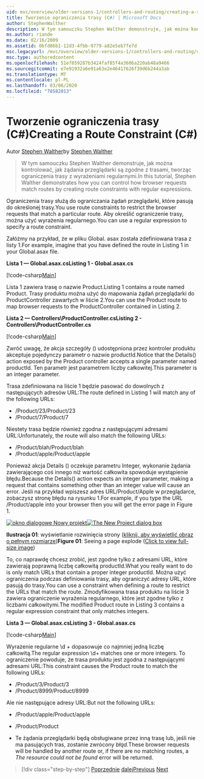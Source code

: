 ```yaml
---
uid: mvc/overview/older-versions-1/controllers-and-routing/creating-a-route-constraint-cs
title: Tworzenie ograniczenia trasy (C#) | Microsoft Docs
author: StephenWalther
description: W tym samouczku Stephen Walther demonstruje, jak można kontrolować, jak żądania przeglądarki są zgodne z trasami, tworząc ograniczenia trasy z wyrażeniami regularnymi.
ms.author: riande
ms.date: 02/16/2009
ms.assetid: 0bfd06b1-12d3-4fbb-9779-a82e5eb7fe7d
msc.legacyurl: /mvc/overview/older-versions-1/controllers-and-routing/creating-a-route-constraint-cs
msc.type: authoredcontent
ms.openlocfilehash: 51ef859287b3424faf85f4a3606a220ab48a9466
ms.sourcegitcommit: e7e91932a6e91a63e2e46417626f39d6b244a3ab
ms.translationtype: MT
ms.contentlocale: pl-PL
ms.lasthandoff: 03/06/2020
ms.locfileid: "78582013"
---
```

# <a name="creating-a-route-constraint-c"></a><span data-ttu-id="a844e-103">Tworzenie ograniczenia trasy (C#)</span><span class="sxs-lookup"><span data-stu-id="a844e-103">Creating a Route Constraint (C#)</span></span>

<span data-ttu-id="a844e-104">Autor [Stephen Walther](https://github.com/StephenWalther)</span><span class="sxs-lookup"><span data-stu-id="a844e-104">by [Stephen Walther](https://github.com/StephenWalther)</span></span>

> <span data-ttu-id="a844e-105">W tym samouczku Stephen Walther demonstruje, jak można kontrolować, jak żądania przeglądarki są zgodne z trasami, tworząc ograniczenia trasy z wyrażeniami regularnymi.</span><span class="sxs-lookup"><span data-stu-id="a844e-105">In this tutorial, Stephen Walther demonstrates how you can control how browser requests match routes by creating route constraints with regular expressions.</span></span>

<span data-ttu-id="a844e-106">Ograniczenia trasy służą do ograniczania żądań przeglądarki, które pasują do określonej trasy.</span><span class="sxs-lookup"><span data-stu-id="a844e-106">You use route constraints to restrict the browser requests that match a particular route.</span></span> <span data-ttu-id="a844e-107">Aby określić ograniczenie trasy, można użyć wyrażenia regularnego.</span><span class="sxs-lookup"><span data-stu-id="a844e-107">You can use a regular expression to specify a route constraint.</span></span>

<span data-ttu-id="a844e-108">Załóżmy na przykład, że w pliku Global. asax została zdefiniowana trasa z listy 1.</span><span class="sxs-lookup"><span data-stu-id="a844e-108">For example, imagine that you have defined the route in Listing 1 in your Global.asax file.</span></span>

<span data-ttu-id="a844e-109">**Lista 1 — Global.asax.cs**</span><span class="sxs-lookup"><span data-stu-id="a844e-109">**Listing 1 - Global.asax.cs**</span></span>

[!code-csharp[Main](creating-a-route-constraint-cs/samples/sample1.cs)]

<span data-ttu-id="a844e-110">Lista 1 zawiera trasę o nazwie Product.</span><span class="sxs-lookup"><span data-stu-id="a844e-110">Listing 1 contains a route named Product.</span></span> <span data-ttu-id="a844e-111">Trasy produktu można użyć do mapowania żądań przeglądarki do ProductController zawartych w liście 2.</span><span class="sxs-lookup"><span data-stu-id="a844e-111">You can use the Product route to map browser requests to the ProductController contained in Listing 2.</span></span>

<span data-ttu-id="a844e-112">**Lista 2 — Controllers\ProductController.cs**</span><span class="sxs-lookup"><span data-stu-id="a844e-112">**Listing 2 - Controllers\ProductController.cs**</span></span>

[!code-csharp[Main](creating-a-route-constraint-cs/samples/sample2.cs)]

<span data-ttu-id="a844e-113">Zwróć uwagę, że akcja szczegóły () udostępniona przez kontroler produktu akceptuje pojedynczy parametr o nazwie productId.</span><span class="sxs-lookup"><span data-stu-id="a844e-113">Notice that the Details() action exposed by the Product controller accepts a single parameter named productId.</span></span> <span data-ttu-id="a844e-114">Ten parametr jest parametrem liczby całkowitej.</span><span class="sxs-lookup"><span data-stu-id="a844e-114">This parameter is an integer parameter.</span></span>

<span data-ttu-id="a844e-115">Trasa zdefiniowana na liście 1 będzie pasować do dowolnych z następujących adresów URL:</span><span class="sxs-lookup"><span data-stu-id="a844e-115">The route defined in Listing 1 will match any of the following URLs:</span></span>

- <span data-ttu-id="a844e-116">/Product/23</span><span class="sxs-lookup"><span data-stu-id="a844e-116">/Product/23</span></span>
- <span data-ttu-id="a844e-117">/Product/7</span><span class="sxs-lookup"><span data-stu-id="a844e-117">/Product/7</span></span>

<span data-ttu-id="a844e-118">Niestety trasa będzie również zgodna z następującymi adresami URL:</span><span class="sxs-lookup"><span data-stu-id="a844e-118">Unfortunately, the route will also match the following URLs:</span></span>

- <span data-ttu-id="a844e-119">/Product/blah</span><span class="sxs-lookup"><span data-stu-id="a844e-119">/Product/blah</span></span>
- <span data-ttu-id="a844e-120">/Product/apple</span><span class="sxs-lookup"><span data-stu-id="a844e-120">/Product/apple</span></span>

<span data-ttu-id="a844e-121">Ponieważ akcja Details () oczekuje parametru Integer, wykonanie żądania zawierającego coś innego niż wartość całkowita spowoduje wystąpienie błędu.</span><span class="sxs-lookup"><span data-stu-id="a844e-121">Because the Details() action expects an integer parameter, making a request that contains something other than an integer value will cause an error.</span></span> <span data-ttu-id="a844e-122">Jeśli na przykład wpiszesz adres URL/Product/Apple w przeglądarce, zobaczysz stronę błędu na rysunku 1.</span><span class="sxs-lookup"><span data-stu-id="a844e-122">For example, if you type the URL /Product/apple into your browser then you will get the error page in Figure 1.</span></span>

<span data-ttu-id="a844e-123">[![okno dialogowe Nowy projekt](creating-a-route-constraint-cs/_static/image1.jpg)](creating-a-route-constraint-cs/_static/image1.png)</span><span class="sxs-lookup"><span data-stu-id="a844e-123">[![The New Project dialog box](creating-a-route-constraint-cs/_static/image1.jpg)](creating-a-route-constraint-cs/_static/image1.png)</span></span>

<span data-ttu-id="a844e-124">**Ilustracja 01**: wyświetlanie rozwinięcia strony ([kliknij, aby wyświetlić obraz o pełnym rozmiarze](creating-a-route-constraint-cs/_static/image2.png))</span><span class="sxs-lookup"><span data-stu-id="a844e-124">**Figure 01**: Seeing a page explode ([Click to view full-size image](creating-a-route-constraint-cs/_static/image2.png))</span></span>

<span data-ttu-id="a844e-125">To, co naprawdę chcesz zrobić, jest zgodne tylko z adresami URL, które zawierają poprawną liczbę całkowitą productId.</span><span class="sxs-lookup"><span data-stu-id="a844e-125">What you really want to do is only match URLs that contain a proper integer productId.</span></span> <span data-ttu-id="a844e-126">Można użyć ograniczenia podczas definiowania trasy, aby ograniczyć adresy URL, które pasują do trasy.</span><span class="sxs-lookup"><span data-stu-id="a844e-126">You can use a constraint when defining a route to restrict the URLs that match the route.</span></span> <span data-ttu-id="a844e-127">Zmodyfikowana trasa produktu na liście 3 zawiera ograniczenie wyrażenia regularnego, które jest zgodne tylko z liczbami całkowitymi.</span><span class="sxs-lookup"><span data-stu-id="a844e-127">The modified Product route in Listing 3 contains a regular expression constraint that only matches integers.</span></span>

<span data-ttu-id="a844e-128">**Lista 3 — Global.asax.cs**</span><span class="sxs-lookup"><span data-stu-id="a844e-128">**Listing 3 - Global.asax.cs**</span></span>

[!code-csharp[Main](creating-a-route-constraint-cs/samples/sample3.cs)]

<span data-ttu-id="a844e-129">Wyrażenie regularne \d + dopasowuje co najmniej jedną liczbę całkowitą.</span><span class="sxs-lookup"><span data-stu-id="a844e-129">The regular expression \d+ matches one or more integers.</span></span> <span data-ttu-id="a844e-130">To ograniczenie powoduje, że trasa produktu jest zgodna z następującymi adresami URL:</span><span class="sxs-lookup"><span data-stu-id="a844e-130">This constraint causes the Product route to match the following URLs:</span></span>

- <span data-ttu-id="a844e-131">/Product/3</span><span class="sxs-lookup"><span data-stu-id="a844e-131">/Product/3</span></span>
- <span data-ttu-id="a844e-132">/Product/8999</span><span class="sxs-lookup"><span data-stu-id="a844e-132">/Product/8999</span></span>

<span data-ttu-id="a844e-133">Ale nie następujące adresy URL:</span><span class="sxs-lookup"><span data-stu-id="a844e-133">But not the following URLs:</span></span>

- <span data-ttu-id="a844e-134">/Product/apple</span><span class="sxs-lookup"><span data-stu-id="a844e-134">/Product/apple</span></span>
- <span data-ttu-id="a844e-135">/Product</span><span class="sxs-lookup"><span data-stu-id="a844e-135">/Product</span></span>

- <span data-ttu-id="a844e-136">Te żądania przeglądarki będą obsługiwane przez inną trasę lub, jeśli nie ma pasujących tras, zostanie zwrócony *błąd.*</span><span class="sxs-lookup"><span data-stu-id="a844e-136">These browser requests will be handled by another route or, if there are no matching routes, a *The resource could not be found* error will be returned.</span></span>

> [!div class="step-by-step"]
> <span data-ttu-id="a844e-137">[Poprzednie](creating-custom-routes-cs.md)
> [dalej](creating-a-custom-route-constraint-cs.md)</span><span class="sxs-lookup"><span data-stu-id="a844e-137">[Previous](creating-custom-routes-cs.md)
[Next](creating-a-custom-route-constraint-cs.md)</span></span>
